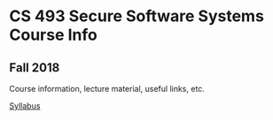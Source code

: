 # CS 493 Secure Software Systems Course Info
## Fall 2018
Course information, lecture material, useful links, etc.

[Syllabus](https://github.com/CCSU-CS493-F18/CS493F18CourseInfo/blob/master/Syllabus.md)
